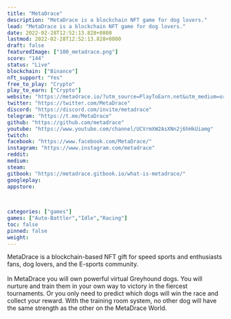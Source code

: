 ```yaml
---
title: "MetaDrace"
description: "MetaDrace is a blockchain NFT game for dog lovers."
lead: "MetaDrace is a blockchain NFT game for dog lovers."
date: 2022-02-28T12:52:13.828+0800
lastmod: 2022-02-28T12:52:13.828+0800
draft: false
featuredImage: ["100_metadrace.png"]
score: "144"
status: "Live"
blockchain: ["Binance"]
nft_support: "Yes"
free_to_play: "Crypto"
play_to_earn: ["Crypto"]
website: "https://metadrace.io/?utm_source=PlayToEarn.net&utm_medium=organic&utm_campaign=gamepage"
twitter: "https://twitter.com/MetaDrace"
discord: "https://discord.com/invite/metadrace"
telegram: "https://t.me/MetaDrace"
github: "https://github.com/metadrace"
youtube: "https://www.youtube.com/channel/UCVrmXW2AsXNn2j6hHkUiamg"
twitch: 
facebook: "https://www.facebook.com/MetaDrace/"
instagram: "https://www.instagram.com/metadrace"
reddit: 
medium: 
steam: 
gitbook: "https://metadrace.gitbook.io/what-is-metadrace/"
googleplay: 
appstore: 

  
    
categories: ["games"]
games: ["Auto-Battler","Idle","Racing"]
toc: false
pinned: false
weight: 
---
```

MetaDrace is a blockchain-based NFT gift for speed sports and enthusiasts fans, dog lovers, and the E-sports community.<br> <br> In MetaDrace you will own powerful virtual Greyhound dogs. You will nurture and train them in your own way to victory in the fiercest tournaments. Or you only need to predict which dogs will win the race and collect your reward. With the training room system, no other dog will have the same strength as the other on the MetaDrace World.